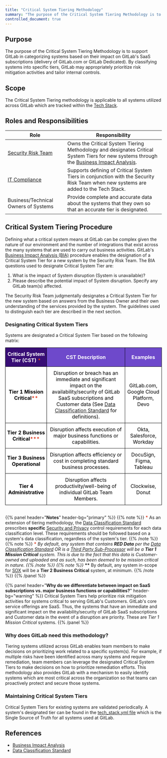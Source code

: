```yaml
---
title: "Critical System Tiering Methodology"
summary: "The purpose of the Critical System Tiering Methodology is to support GitLab in identifying and understanding the specific systems utilized across the organization that are considered critical to serving GitLab's Customers."
controlled_document: true
---
```


## Purpose

The purpose of the Critical System Tiering Methodology is to support GitLab in categorizing systems based on their impact on GitLab's SaaS subscriptions (delivery of GitLab.com or GitLab Dedicated). By classifying systems into specific tiers, GitLab may appropriately prioritize risk mitigation activities and tailor internal controls.

## Scope

The Critical System Tiering methodology is applicable to all systems utilized across GitLab which are tracked within the [Tech Stack](https://gitlab.com/gitlab-com/www-gitlab-com/-/blob/master/data/tech_stack.yml).

## Roles and Responsibilities

|Role|Responsibility|
|----------|------------------------------|
|[Security Risk Team](/handbook/security/security-assurance/security-risk/)|Owns the Critical System Tiering Methodology and designates Critical System Tiers for new systems through the [Business Impact Analysis](/handbook/security/security-assurance/security-risk/storm-program/business-impact-analysis/).|
|[IT Compliance](/handbook/business-technology/enterprise-applications/it-compliance/)|Supports defining of Critical System Tiers in conjunction with the Security Risk Team when new systems are added to the Tech Stack.|
|Business/Technical Owners of Systems|Provide complete and accurate data about the systems that they own so that an accurate tier is designated.|

## Critical System Tiering Procedure

Defining what a critical system means at GitLab can be complex given the nature of our environment and the number of integrations that exist across the many systems that are used to carry out business activities. GitLab's [Business Impact Analysis (BIA)](/handbook/security/security-assurance/security-risk/storm-program/business-impact-analysis/) procedure enables the designation of a Critical System Tier for a new system by the Security Risk Team. The BIA questions used to designate Critical System Tier are:

1. What is the impact of System disruption (System is unavailable)?
2. Please describe the potential impact of System disruption. Specify any GitLab team(s) affected.

The Security Risk Team judgmentally designates a Critical System Tier for the new system based on answers from the Business Owner and their own understanding of the services provided by the system. The guidelines used to distinguish each tier are described in the next section.

### Designating Critical System Tiers

Systems are designated a Critical System Tier based on the following matrix:

<style type="text/css">
.tg  {border-collapse:collapse;border-spacing:0;margin:0px auto;}
.tg td{border-color:black;border-style:solid;border-width:1px;overflow:hidden;padding:10px 5px;word-break:normal;}
.tg th{border-color:black;border-style:solid;border-width:1px;overflow:hidden;padding:10px 5px;word-break:normal;}
.tg .tg-zqun{background-color:#ffffff;color:#000000;text-align:center;vertical-align:middle}
.tg .tg-knp3{background-color:#6e49cb;border-color:#000000;color:#ffffff !important;;
  text-align:center;vertical-align:middle}
.tg .tg-clye{background-color:#380d75;color:#ffffff;font-weight:bold;text-align:center;vertical-align:middle}
.tg .tg-fecx{background-color:#cccccc;color:#000000;font-weight:bold;text-align:center;vertical-align:middle}
.tg .tg-cc97{background-color:#380d75;color:#ffffff;text-align:center;vertical-align:middle}
.tg .tg-dxvi{background-color:#6e49cb;color:#ffffff;font-weight:bold;text-align:center;vertical-align:middle}
.tg .tg-e02t{background-color:#ffffff;border-color:#000000;color:#000000 !important;;
  font-weight:bold;text-align:center;vertical-align:middle}
.tg .tg-9hzb{background-color:#FFF;font-weight:bold;text-align:center;vertical-align:top}
</style>
<table class="tg">
<tbody>
  <tr>
    <td class="tg-clye">Critical System Tier (CST) <span style="color:#DB3B21;">*</span></td>
    <td class="tg-dxvi">CST Description</td>
    <td class="tg-dxvi">Examples</td>
  </tr>
  <tr>
    <td class="tg-e02t">Tier 1 Mission Critical<span style="color:#DB3B21;">**</span></td>
    <td class="tg-zqun">Disruption or breach has an immediate and significant impact on the availability/security of GitLab SaaS subscriptions and Customer data (See <a href="/handbook/security/data-classification-standard/#data-classification-definitions">Data Classification Standard</a> for definitions).</td>
    <td class="tg-zqun">GitLab.com, Google Cloud Platform, Devo</td>
  </tr>
  <tr>
    <td class="tg-e02t">Tier 2 Business Critical<span style="color:#DB3B21;">***</span></td>
    <td class="tg-zqun">Disruption affects execution of major business functions or capabilities.</td>
    <td class="tg-zqun">Okta, Salesforce, Workday</td>
  </tr>
  <tr>
    <td class="tg-e02t">Tier 3 Business Operational</td>
    <td class="tg-zqun">Disruption affects efficiency or cost in completing standard business processes.</td>
    <td class="tg-zqun">DocuSign, Figma, Tableau</td>
  </tr>
  <tr>
    <td class="tg-e02t">Tier 4 Administrative</td>
    <td class="tg-zqun">Disruption affects productivity/well-being of individual GitLab Team Members.</td>
    <td class="tg-zqun">Clockwise, Donut</td>
  </tr>
</tbody>
</table>
<br/>

{{% panel header="**Notes**" header-bg="primary" %}}
{{% note %}}
<span style="color:#DB3B21;"><b>\*</b></span> As an extension of tiering methodology, the [Data Classification Standard](/handbook/security/data-classification-standard/) prescribes **specific** [Security and Privacy](/handbook/security/data-classification-standard/) control requirements for each data classification level. These requirements should be followed based on a system's data classification, regardless of the system's tier.
{{% /note %}}
{{% note %}}
<span style="color:#DB3B21;"><b>\**</b></span> By default, any system that contains <b>RED Data</b> per the [Data Classification Standard](/handbook/security/data-classification-standard/#red) OR is a [Third Party Sub-Processor](https://about.gitlab.com/privacy/subprocessors/#third-party-sub-processors) will be a **Tier 1 Mission Critical** system. This is due to the fact that this data is Customer-owned and uploaded and as such, has been deemed to be mission critical in nature.
{{% /note %}}
{{% note %}}
<span style="color:#DB3B21;"><b>*\*\*</b></span> By default, any system in-scope for [SOX](https://internal.gitlab.com/handbook/internal-audit/sarbanes-oxley/) will be a **Tier 2 Business Critical** system, at minimum.
{{% /note %}}
{{% /panel %}}

{{% panel header="**Why do we differentiate between impact on SaaS subscriptions vs. major business functions or capabilities?**" header-bg="warning" %}}
Critical System Tiers help prioritize risk mitigation activities for systems critical to serving GitLab's Customers. GitLab's core service offerings are  SaaS.  Thus, the systems that have an immediate and significant impact on the availability/security of GitLab SaaS subscriptions and Customer data in the event of a disruption are priority.  These are *Tier 1 Mission Critical* systems.
{{% /panel %}}

### Why does GitLab need this methodology?

Tiering systems utilized across GitLab enables team members to make decisions on prioritizing work related to a specific system(s). For example, if multiple risks have been identified across many systems and require remediation, team members can leverage the designated Critical System Tiers to make decisions on how to prioritize remediation efforts. This methodology also provides GitLab with a mechanism to easily identify systems which are most critical across the organization so that teams can proactively protect and secure those systems.

### Maintaining Critical System Tiers

Critical System Tiers for existing systems are validated periodically. A system's designated tier can be found in the [tech_stack.yml file](https://gitlab.com/gitlab-com/www-gitlab-com/-/blob/master/data/tech_stack.yml) which is the Single Source of Truth for all systems used at GitLab.

## References

- [Business Impact Analysis](/handbook/security/security-assurance/security-risk/storm-program/business-impact-analysis/)
- [Data Classification Standard](/handbook/security/data-classification-standard/)
